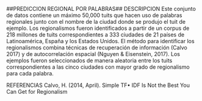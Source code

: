 ##PREDICCION REGIONAL POR PALABRAS##
DESCRIPCION 
Este conjunto de datos contiene un máximo 50,000 tuits que hacen uso de palabras regionales junto con el nombre de la ciudad donde se produjo el tuit de ejemplo. Los regionalismos fueron identificados a partir de un corpus de 218 millones de tuits correspondientes a 333 ciudades de 21 países de Latinoamérica, España y los Estados Unidos. El método para identificar los regionalismos combina técnicas de recuperación de información (Calvo 2017) y de autocorrelación espacial (Nguyen & Eisenstein, 2017). Los ejemplos fueron seleccionados de manera aleatoria entre los tuits correspondientes a las cinco ciudades con mayor grado de regionalismo para cada palabra.
  

















REFERENCIAS 
Calvo, H. (2014, April). Simple TF• IDF Is Not the Best You Can Get for Regionalism 

